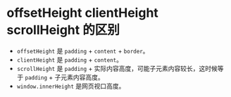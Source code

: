 # offsetHeight clientHeight scrollHeight 的区别

- `offsetHeight` 是 `padding` + `content` + `border`。
- `clientHeight` 是 `padding` + `content`。
- `scrollHeight` 是 `padding` + 实际内容高度，可能子元素内容较长，这时候等于 `padding` + 子元素内容高度。
- `window.innerHeight` 是网页视口高度。